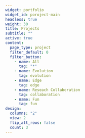 ```yaml
---
widget: portfolio
widget_id: poroject-main
headless: true
weight: 30
title: Projects
subtitle: ""
active: true
content:
  page_type: project 
  filter_default: 0
  filter_button:
    - name: All
      tag: "*"
    - name: Evolution
      tag: evolution
    - name: Edge
      tag: edge
    - name: Reseach Collaboration
      tag: collaboration
    - name: Fun
      tag: fun
design:
  columns: "2"
  view: 2
  flip_alt_rows: false
  count: 3
---
```

